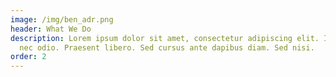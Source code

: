 ```yaml
---
image: /img/ben_adr.png
header: What We Do
description: Lorem ipsum dolor sit amet, consectetur adipiscing elit. Integer
  nec odio. Praesent libero. Sed cursus ante dapibus diam. Sed nisi.
order: 2
---
```

